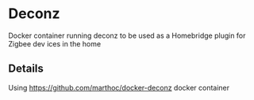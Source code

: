 # Deconz

Docker container running deconz to be used as a Homebridge plugin for Zigbee dev
ices in the home

## Details

Using https://github.com/marthoc/docker-deconz docker container 



